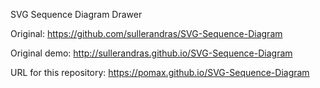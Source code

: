 SVG Sequence Diagram Drawer

Original: https://github.com/sullerandras/SVG-Sequence-Diagram

Original demo: http://sullerandras.github.io/SVG-Sequence-Diagram

URL for this repository: https://pomax.github.io/SVG-Sequence-Diagram
